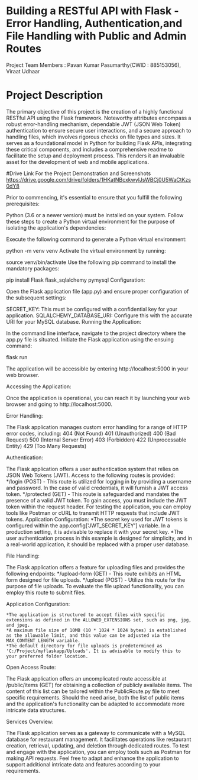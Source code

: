 # Building a RESTful API with Flask - Error Handling, Authentication,and File Handling with Public and Admin Routes


Project Team Members :
Pavan Kumar Pasumarthy(CWID : 885153056), Viraat Udhaar

# Project Description 

The primary objective of this project is the creation of a highly functional RESTful API using the Flask framework. Noteworthy attributes encompass a robust error-handling mechanism, dependable JWT (JSON Web Token) authentication to ensure secure user interactions, and a secure approach to handling files, which involves rigorous checks on file types and sizes. It serves as a foundational model in Python for building Flask APIs, integrating these critical components, and includes a comprehensive readme to facilitate the setup and deployment process. This renders it an invaluable asset for the development of web and mobile applications.

#Drive Link For the Project Demonstration and Screenshots
https://drive.google.com/drive/folders/1HKatNBcxkwylJsWBCj0U5WaCtKzs0dY8

Prior to commencing, it's essential to ensure that you fulfill the following prerequisites:

Python (3.6 or a newer version) must be installed on your system.
Follow these steps to create a Python virtual environment for the purpose of isolating the application's dependencies:

Execute the following command to generate a Python virtual environment:

python -m venv venv
Activate the virtual environment by running:


source venv/bin/activate
Use the following pip command to install the mandatory packages:


pip install Flask flask_sqlalchemy pymysql
Configuration:

Open the Flask application file (app.py) and ensure proper configuration of the subsequent settings:

SECRET_KEY: This must be configured with a confidential key for your application.
SQLALCHEMY_DATABASE_URI: Configure this with the accurate URI for your MySQL database.
Running the Application:

In the command line interface, navigate to the project directory where the app.py file is situated. Initiate the Flask application using the ensuing command:

flask run

The application will be accessible by entering http://localhost:5000 in your web browser.

Accessing the Application:

Once the application is operational, you can reach it by launching your web browser and going to http://localhost:5000.


Error Handling:

The Flask application manages custom error handling for a range of HTTP error codes, including:
	404 (Not Found)
	401 (Unauthorized)
	400 (Bad Request)
	500 (Internal Server Error)
	403 (Forbidden)
	422  (Unprocessable Entity)
	429  (Too Many Requests)

Authentication:

The Flask application offers a user authentication system that relies on JSON Web Tokens (JWT).
Access to the following routes is provided:
	*/login (POST) - This route is utilized for logging in by providing a username and password. In the case of valid credentials, it will furnish a JWT access token.
	*/protected (GET) - This route is safeguarded and mandates the presence of a valid JWT token. To gain access, you must include the JWT token within the request header.
For testing the application, you can employ tools like Postman or cURL to transmit HTTP requests that include JWT tokens.
Application Configuration:
	*The secret key used for JWT tokens is configured within the app.config['JWT_SECRET_KEY'] variable. In a production setting, it is advisable to replace it with your secret key.
	*The user authentication process in this example is designed for simplicity, and in a real-world application, it should be replaced with a proper user database.
 
File Handling:

The Flask application offers a feature for uploading files and provides the following endpoints:
	*/upload-form (GET) - This route exhibits an HTML form designed for file uploads.
	*/upload (POST) - Utilize this route for the purpose of file uploads. To evaluate the file upload functionality, you can employ this route to submit files.

Application Configuration:

	*The application is structured to accept files with specific extensions as defined in the ALLOWED_EXTENSIONS set, such as png, jpg, and jpeg.
	*A maximum file size of 10MB (10 * 1024 * 1024 bytes) is established as the allowable limit, and this value can be adjusted via the MAX_CONTENT_LENGTH variable.
	*The default directory for file uploads is predetermined as 'C:/Project/myflaskapp/Uploads'. It is advisable to modify this to your preferred folder location.


Open Access Route:

The Flask application offers an uncomplicated route accessible at /public/items (GET) for obtaining a collection of publicly available items. The content of this list can be tailored within the PublicRoute.py file to meet specific requirements. 
Should the need arise, both the list of public items and the application's functionality can be adapted to accommodate more intricate data structures.


Services Overview:

The Flask application serves as a gateway to communicate with a MySQL database for restaurant management. It facilitates operations like restaurant creation, retrieval, updating, and deletion through dedicated routes. 
To test and engage with the application, you can employ tools such as Postman for making API requests.
Feel free to adapt and enhance the application to support additional intricate data and features according to your requirements.
